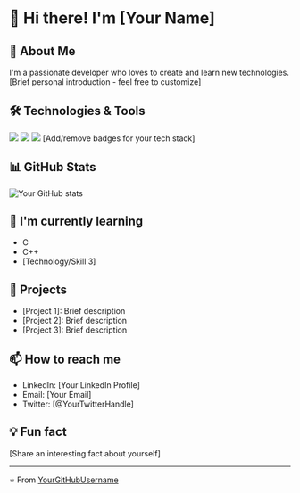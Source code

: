 # 👋 Hi there! I'm [Your Name]

## 🚀 About Me
I'm a passionate developer who loves to create and learn new technologies. [Brief personal introduction - feel free to customize]

## 🛠️ Technologies & Tools
![](https://img.shields.io/badge/Code-JavaScript-informational?style=flat&color=informational)
![](https://img.shields.io/badge/Code-Python-informational?style=flat&color=informational)
![](https://img.shields.io/badge/Tools-Git-informational?style=flat&color=informational)
[Add/remove badges for your tech stack]

## 📊 GitHub Stats
![Your GitHub stats](https://github-readme-stats.vercel.app/api?username=YourGitHubUsername&show_icons=true&theme=radical)

## 🌱 I'm currently learning
- C
- C++
- [Technology/Skill 3]

## 💼 Projects
- [Project 1]: Brief description
- [Project 2]: Brief description
- [Project 3]: Brief description

## 📫 How to reach me
- LinkedIn: [Your LinkedIn Profile]
- Email: [Your Email]
- Twitter: [@YourTwitterHandle]

## 💡 Fun fact
[Share an interesting fact about yourself]

---
⭐️ From [YourGitHubUsername](https://github.com/YourGitHubUsername)
